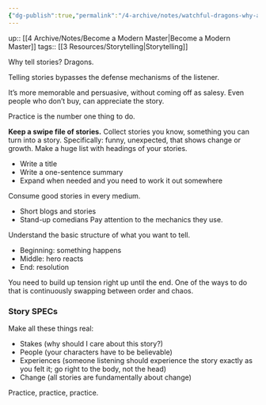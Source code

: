 ```yaml
---
{"dg-publish":true,"permalink":"/4-archive/notes/watchful-dragons-why-and-how-to-tell-a-story/"}
---
```


up:: [[4 Archive/Notes/Become a Modern Master\|Become a Modern Master]]
tags:: [[3 Resources/Storytelling\|Storytelling]]

Why tell stories? Dragons.

Telling stories bypasses the defense mechanisms of the listener.

It’s more memorable and persuasive, without coming off as salesy. Even people who don’t buy, can appreciate the story.

Practice is the number one thing to do.

**Keep a swipe file of stories.** Collect stories you know, something you can turn into a story. Specifically: funny, unexpected, that shows change or growth. Make a huge list with headings of your stories.
- Write a title
- Write a one-sentence summary
- Expand when needed and you need to work it out somewhere

Consume good stories in every medium.
- Short blogs and stories
- Stand-up comedians
Pay attention to the mechanics they use.

Understand the basic structure of what you want to tell.
- Beginning: something happens
- Middle: hero reacts
- End: resolution

You need to build up tension right up until the end.
One of the ways to do that is continuously swapping between order and chaos.

### Story SPECs
Make all these things real:
- Stakes (why should I care about this story?)
- People (your characters have to be believable)
- Experiences (someone listening should experience the story exactly as you felt it; go right to the body, not the head)
- Change (all stories are fundamentally about change)

Practice, practice, practice.

